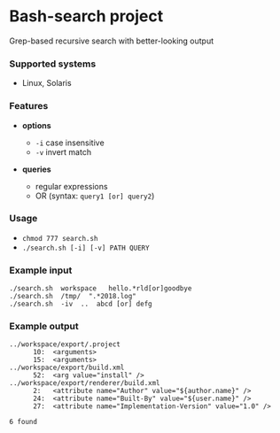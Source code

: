 # Bash-search project
Grep-based recursive search with better-looking output

### Supported systems
- Linux, Solaris

### Features
- **options**
  - `-i` case insensitive
  - `-v` invert match

- **queries**
  - regular expressions
  - OR (syntax: `query1 [or] query2`)

### Usage
- `chmod 777 search.sh`
- `./search.sh [-i] [-v] PATH QUERY`

### Example input
```
./search.sh  workspace   hello.*rld[or]goodbye
./search.sh  /tmp/  ".*2018.log"
./search.sh  -iv  ..  abcd [or] defg
```

### Example output
```
../workspace/export/.project
      10:  <arguments>
      15:  <arguments>
../workspace/export/build.xml
      52:  <arg value="install" />
../workspace/export/renderer/build.xml
      2:   <attribute name="Author" value="${author.name}" />
      24:  <attribute name="Built-By" value="${user.name}" />
      27:  <attribute name="Implementation-Version" value="1.0" />
      
6 found
```
